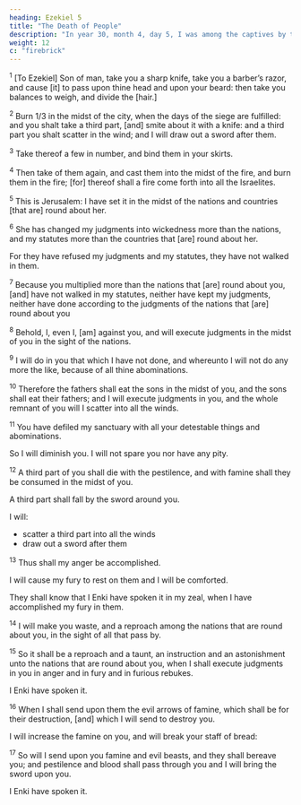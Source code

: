 ```yaml
---
heading: Ezekiel 5
title: "The Death of People"
description: "In year 30, month 4, day 5, I was among the captives by the river of Chebar"
weight: 12
c: "firebrick"
---
```




<sup>1</sup> [To Ezekiel] Son of man, take you a sharp knife, take you a barber’s razor, and cause [it] to pass upon thine head and upon your beard: then take you balances to weigh, and divide the [hair.]

<sup>2</sup> Burn 1/3 in the midst of the city, when the days of the siege are fulfilled: and you shalt take a third part, [and] smite about it with a knife: and a third part you shalt scatter in the wind; and I will draw out a sword after them. 

<sup>3</sup> Take thereof a few in number, and bind them in your skirts. 

<sup>4</sup> Then take of them again, and cast them into the midst of the fire, and burn them in the fire; [for] thereof shall a fire come forth into all the Israelites.

<sup>5</sup> This is Jerusalem: I have set it in the midst of the nations and countries [that are] round about her. 

<sup>6</sup> She has changed my judgments into wickedness more than the nations, and my statutes more than the countries that [are] round about her.

For they have refused my judgments and my statutes, they have not walked in them. 

<sup>7</sup> Because you multiplied more than the nations that [are] round about you, [and] have not walked in my statutes, neither have kept my judgments, neither have done according to the judgments of the nations that [are] round about you

<sup>8</sup> Behold, I, even I, [am] against you, and will execute judgments in the midst of you in the sight of the nations. 

<sup>9</sup> I will do in you that which I have not done, and whereunto I will not do any more the like, because of all thine abominations. 

<sup>10</sup> Therefore the fathers shall eat the sons in the midst of you, and the sons shall eat their fathers; and I will execute judgments in you, and the whole remnant of you will I scatter into all the winds. 

<sup>11</sup> You have defiled my sanctuary with all your detestable things and abominations.

So I will diminish you. I will not spare you nor have any pity.

<sup>12</sup> A third part of you shall die with the pestilence, and with famine shall they be consumed in the midst of you.

A third part shall fall by the sword around you. 

I will:
- scatter a third part into all the winds
- draw out a sword after them

<sup>13</sup> Thus shall my anger be accomplished.

I will cause my fury to rest on them and I will be comforted.

They shall know that I Enki have spoken it in my zeal, when I have accomplished my fury in them. 

<sup>14</sup> I will make you waste, and a reproach among the nations that are round about you, in the sight of all that pass by.

<sup>15</sup> So it shall be a reproach and a taunt, an instruction and an astonishment unto the nations that are round about you, when I shall execute judgments in you in anger and in fury and in furious rebukes. 

I Enki have spoken it.

<sup>16</sup> When I shall send upon them the evil arrows of famine, which shall be for their destruction, [and] which I will send to destroy you.

I will increase the famine on you, and will break your staff of bread: 

<sup>17</sup> So will I send upon you famine and evil beasts, and they shall bereave you; and pestilence and blood shall pass through you and I will bring the sword upon you. 

I Enki have spoken it.

